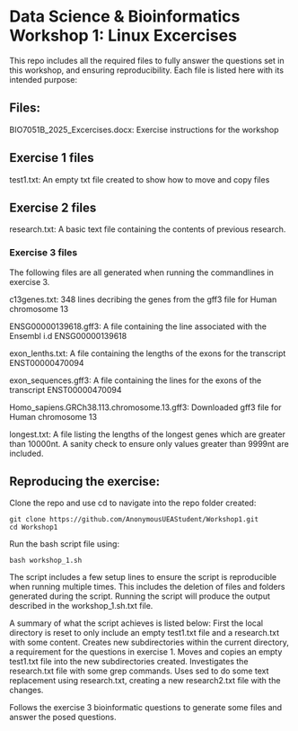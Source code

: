 # Data Science & Bioinformatics Workshop 1: Linux Excercises
This repo includes all the required files to fully answer the questions set in this workshop, and ensuring reproducibility.
Each file is listed here with its intended purpose:

## Files:
BIO7051B_2025_Excercises.docx: Exercise instructions for the workshop 
## Exercise 1 files
test1.txt: An empty txt file created to show how to move and copy files 
## Exercise 2 files
research.txt: A basic text file containing the contents of previous research.

### Exercise 3 files
The following files are all generated when running the commandlines in exercise 3.

c13genes.txt: 348 lines decribing the genes from the gff3 file for Human chromosome 13

ENSG00000139618.gff3: A file containing the line associated with the Ensembl i.d ENSG00000139618

exon_lenths.txt: A file containing the lengths of the exons for the transcript ENST00000470094

exon_sequences.gff3: A file containing the lines for the exons of the transcript ENST00000470094

Homo_sapiens.GRCh38.113.chromosome.13.gff3: Downloaded gff3 file for Human chromosome 13

longest.txt: A file listing the lengths of the longest genes which are greater than 10000nt. A sanity check to ensure only values greater than 9999nt are included.

## Reproducing the exercise:
Clone the repo and use cd to navigate into the repo folder created:
```
git clone https://github.com/AnonymousUEAStudent/Workshop1.git
cd Workshop1
```

Run the bash script file using: 
```
bash workshop_1.sh
```
The script includes a few setup lines to ensure the script is reproducible when running multiple times.
This includes the deletion of files and folders generated during the script.
Running the script will produce the output described in the workshop_1.sh.txt file.

A summary of what the script achieves is listed below:
First the local directory is reset to only include an empty test1.txt file and a research.txt with some content.
Creates new subdirectories within the current directory, a requirement for the questions in exercise 1.
Moves and copies an empty test1.txt file into the new subdirectories created.
Investigates the research.txt file with some grep commands.
Uses sed to do some text replacement using research.txt, creating a new research2.txt file with the changes.

Follows the exercise 3 bioinformatic questions to generate some files and answer the posed questions.
